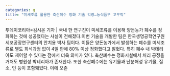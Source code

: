 ```yaml
---
categories: g
title: "미세조류 활용한 축산폐수 정화 기술 각광…농식품부 고무적"
---
```

투데이코리아=김시온 기자 | 국내 한 연구진이 미세조류를 이용해 양돈농가 폐수를 정화하는 것에 성공했다는 사실이 전해졌다.이번 기술을 개발한 팀은 한국생명공학연구원 세포공장연구센터의 안치용 박사 팀이다. 이들은 양돈농가에서 발생하는 폐수를 미세조류로 별도 희석과정 없이 4일 만에 80% 이상 정화했다고 밝혔다. 특히 폐수 내 박테리아도 제어할 수 있다는 점에서 더욱 의미가 있다. 축산폐수는 정화시설에서 처리 공정을 거쳐도 병원성 박테리아가 존재한다. 또한 축산폐수에는 유기물과 난분해성 유기물, 질소, 인 등이 포함돼있다. 이에 오존
